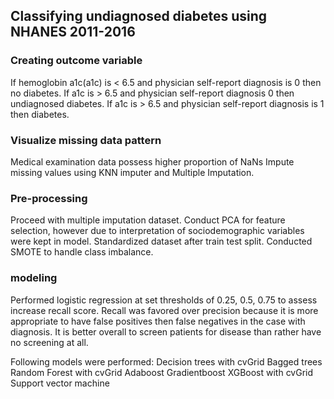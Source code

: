 ## Classifying undiagnosed diabetes using NHANES 2011-2016

### Creating outcome variable
If hemoglobin a1c(a1c) is < 6.5 and physician self-report diagnosis is 0 then no diabetes.
If a1c is > 6.5 and physician self-report diagnosis 0 then undiagnosed diabetes.
If a1c is > 6.5 and physician self-report diagnosis is 1 then diabetes.

### Visualize missing data pattern
Medical examination data possess higher proportion of NaNs
Impute missing values using KNN imputer and Multiple Imputation.

### Pre-processing
Proceed with multiple imputation dataset.
Conduct PCA for feature selection, however due to interpretation of sociodemographic variables were kept in model.
Standardized dataset after train test split.
Conducted SMOTE to handle class imbalance.

### modeling
Performed logistic regression at set thresholds of 0.25, 0.5, 0.75 to assess increase recall score.
Recall was favored over precision because it is more appropriate to have false positives then false negatives in the case with diagnosis. It is better overall to screen patients for disease than rather have no screening at all.

Following models were performed:
Decision trees with cvGrid
Bagged trees
Random Forest with cvGrid
Adaboost
Gradientboost
XGBoost with cvGrid
Support vector machine



